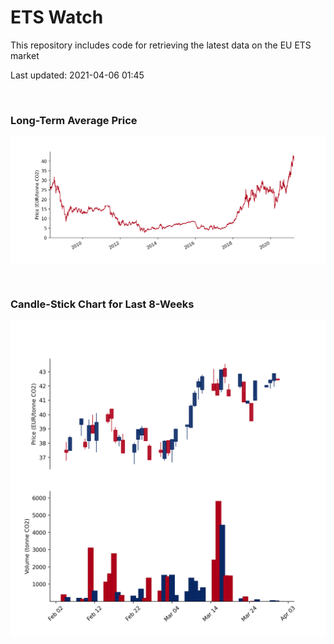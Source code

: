 # ETS Watch

This repository includes code for retrieving the latest data on the EU ETS market

Last updated: 2021-04-06 01:45

<br>

### Long-Term Average Price

![Long-term average](img/long_term_avg.png)

<br>

### Candle-Stick Chart for Last 8-Weeks

![Open, High, Low, Close & Volume](img/ohlc_vol.png)
